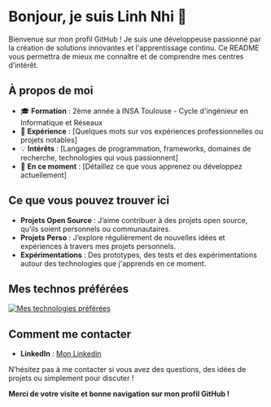 # Bonjour, je suis Linh Nhi 👋

Bienvenue sur mon profil GitHub ! Je suis une développeuse passionné par la création de solutions innovantes et l'apprentissage continu. Ce README vous permettra de mieux me connaître et de comprendre mes centres d’intérêt.

## À propos de moi

- 🎓 **Formation** : 2ème année à INSA Toulouse - Cycle d'ingénieur en Informatique et Réseaux
- 💼 **Expérience** : [Quelques mots sur vos expériences professionnelles ou projets notables]
- 💡 **Intérêts** : [Langages de programmation, frameworks, domaines de recherche, technologies qui vous passionnent]
- 🌱 **En ce moment** : [Détaillez ce que vous apprenez ou développez actuellement]

## Ce que vous pouvez trouver ici

- **Projets Open Source** : J’aime contribuer à des projets open source, qu’ils soient personnels ou communautaires.  
- **Projets Perso** : J’explore régulièrement de nouvelles idées et expériences à travers mes projets personnels.
- **Expérimentations** : Des prototypes, des tests et des expérimentations autour des technologies que j'apprends en ce moment.

## Mes technos préférées

[![Mes technologies préférées](https://skillicons.dev/icons?i=js,ts,nextjs,react,nodejs,express,html,css,python,git,linux&theme=dark)](https://skillicons.dev)

<!-- > Astuce : Vous pouvez modifier la liste des icônes en fonction de vos compétences et centres d’intérêt. Consultez [Skillicons.dev](https://skillicons.dev/) pour trouver d’autres icônes. -->

## Comment me contacter

- **LinkedIn** : [Mon Linkedin](https://www.linkedin.com/in/ngoc-linh-nhi-nguyen-a0531113a/)

N’hésitez pas à me contacter si vous avez des questions, des idées de projets ou simplement pour discuter ! 

**Merci de votre visite et bonne navigation sur mon profil GitHub !**

